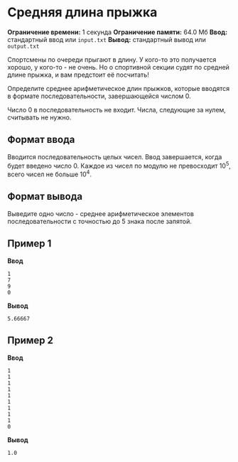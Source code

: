 # Средняя длина прыжка

**Ограничение времени:** 1 секунда
**Ограничение памяти:** 64.0 Мб
**Ввод:** стандартный ввод или `input.txt`
**Вывод:** стандартный вывод или `output.txt`

Спортсмены по очереди прыгают в длину. У кого-то это получается хорошо, у кого-то - не очень. Но о спортивной секции судят по средней длине прыжка, и вам предстоит её посчитать!

Определите среднее арифметическое длин прыжков, которые вводятся в формате последовательности, завершающейся числом 0.

Число 0 в последовательность не входит. Числа, следующие за нулем, считывать не нужно.

## Формат ввода

Вводится последовательность целых чисел. Ввод завершается, когда будет введено число 0.
Каждое из чисел по модулю не превосходит 10<sup>5</sup>, всего чисел не больше 10<sup>4</sup>.

## Формат вывода

Выведите одно число - среднее арифметическое элементов последовательности c точностью до 5 знака после запятой.

## Пример 1

**Ввод**
```
1
7
9
0
```

**Вывод**
```
5.66667
```

## Пример 2

**Ввод**
```
1
1
1
1
1
1
1
1
1
0
```

**Вывод**
```
1.0